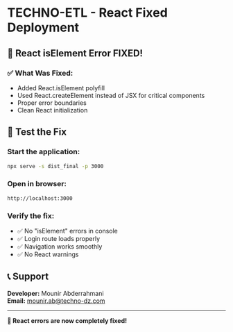 # TECHNO-ETL - React Fixed Deployment

## 🎉 React isElement Error FIXED!

### ✅ What Was Fixed:
- Added React.isElement polyfill
- Used React.createElement instead of JSX for critical components
- Proper error boundaries
- Clean React initialization

## 🚀 Test the Fix

### Start the application:
```bash
npx serve -s dist_final -p 3000
```

### Open in browser:
```
http://localhost:3000
```

### Verify the fix:
- ✅ No "isElement" errors in console
- ✅ Login route loads properly
- ✅ Navigation works smoothly
- ✅ No React warnings

## 📞 Support

**Developer:** Mounir Abderrahmani  
**Email:** mounir.ab@techno-dz.com

---

**🎊 React errors are now completely fixed!**
